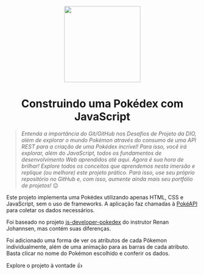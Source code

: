 <p align="center">
  <img width="200px" src="https://github.com/jhansenbarreto/bootcamps-dio/assets/13790608/a6abfa60-b98a-46c6-8f21-7d3e121bf098">
</p>
<h1 align=center>Construindo uma Pokédex com JavaScript</h1>

>*Entenda a importância do Git/GitHub nos Desafios de Projeto da DIO, além de explorar o mundo Pokémon através do consumo de uma API REST para a criação de uma Pokédex incrível! Para isso, você irá explorar, além do JavaScript, todos os fundamentos de desenvolvimento Web aprendidos até aqui. Agora é sua hora de brilhar! Explore todos os conceitos que aprendemos nesta imersão e replique (ou melhore) este projeto prático. Para isso, use seu próprio repositório no GitHub e, com isso, aumente ainda mais seu portfólio de projetos!* :wink:

Este projeto implementa uma Pokédex utilizando apenas HTML, CSS e JavaScript, sem o uso de frameworks. A aplicação faz chamadas à <a href=https://pokeapi.co/>PokéAPI</a> para coletar os dados necessários.

Foi baseado no projeto <a href=https://github.com/digitalinnovationone/js-developer-pokedex>js-developer-pokedex</a> do instrutor Renan Johannsen, mas contém suas diferenças.

Foi adicionado uma forma de ver os atributos de cada Pókemon individualmente, além de uma animação para as barras de cada atributo. Basta clicar no nome do Pokémon escolhido e conferir os dados.

Explore o projeto à vontade :+1: